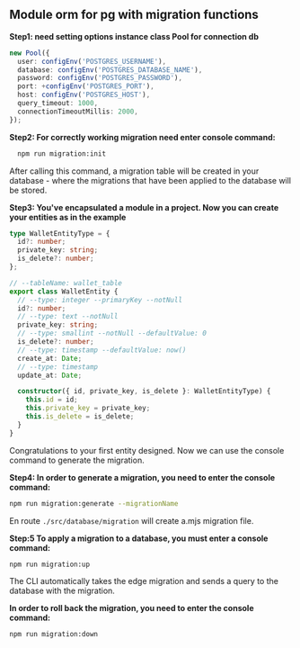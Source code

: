 ## Module orm for pg with migration functions

**Step1: need setting options instance class Pool for connection db**

```typescript
new Pool({
  user: configEnv('POSTGRES_USERNAME'),
  database: configEnv('POSTGRES_DATABASE_NAME'),
  password: configEnv('POSTGRES_PASSWORD'),
  port: +configEnv('POSTGRES_PORT'),
  host: configEnv('POSTGRES_HOST'),
  query_timeout: 1000,
  connectionTimeoutMillis: 2000,
});
```

**Step2: For correctly working migration need enter console command:**

```bash
  npm run migration:init
```

After calling this command, a migration table will be created in your database - where
the migrations that have been applied to the database will be stored.

**Step3: You've encapsulated a module in a project. Now you can create your entities as in the example**

```typescript
type WalletEntityType = {
  id?: number;
  private_key: string;
  is_delete?: number;
};

// --tableName: wallet_table
export class WalletEntity {
  // --type: integer --primaryKey --notNull
  id?: number;
  // --type: text --notNull
  private_key: string;
  // --type: smallint --notNull --defaultValue: 0
  is_delete?: number;
  // --type: timestamp --defaultValue: now()
  create_at: Date;
  // --type: timestamp
  update_at: Date;

  constructor({ id, private_key, is_delete }: WalletEntityType) {
    this.id = id;
    this.private_key = private_key;
    this.is_delete = is_delete;
  }
}
```

Congratulations to your first entity designed. Now we can use the console command to generate the migration.

**Step4: In order to generate a migration, you need to enter the console command:**

```bash
npm run migration:generate --migrationName
```

En route `./src/database/migration` will create a.mjs migration file.

**Step:5 To apply a migration to a database, you must enter a console command:**

```bash
npm run migration:up
```

The CLI automatically takes the edge migration and sends a query to the database with the migration.

**In order to roll back the migration, you need to enter the console command:**

```bash
npm run migration:down
```
